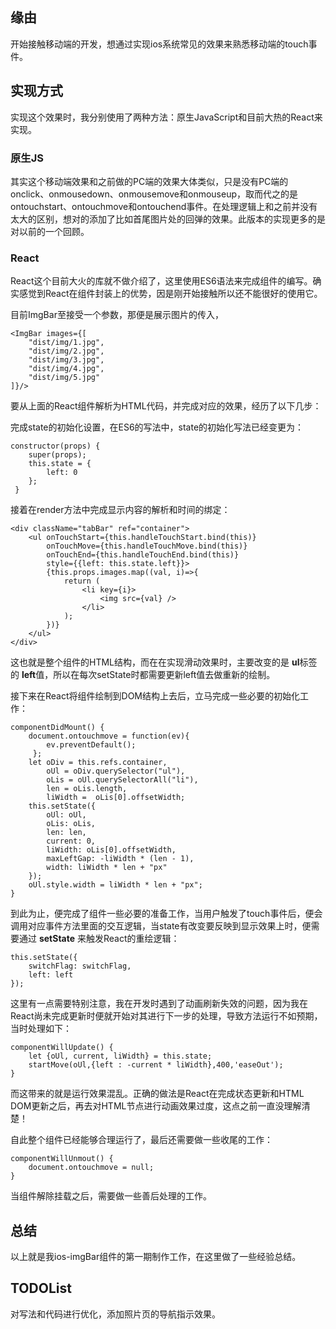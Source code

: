 ## 缘由 ##
开始接触移动端的开发，想通过实现ios系统常见的效果来熟悉移动端的touch事件。
## 实现方式 ##
实现这个效果时，我分别使用了两种方法：原生JavaScript和目前大热的React来实现。
### 原生JS ###
其实这个移动端效果和之前做的PC端的效果大体类似，只是没有PC端的onclick、onmousedown、onmousemove和onmouseup，取而代之的是ontouchstart、ontouchmove和ontouchend事件。在处理逻辑上和之前并没有太大的区别，想对的添加了比如首尾图片处的回弹的效果。此版本的实现更多的是对以前的一个回顾。
### React ###
React这个目前大火的库就不做介绍了，这里使用ES6语法来完成组件的编写。确实感觉到React在组件封装上的优势，因是刚开始接触所以还不能很好的使用它。

目前ImgBar至接受一个参数，那便是展示图片的传入，

    <ImgBar images={[
		"dist/img/1.jpg",
		"dist/img/2.jpg",
		"dist/img/3.jpg",
		"dist/img/4.jpg",
		"dist/img/5.jpg"
	]}/>

要从上面的React组件解析为HTML代码，并完成对应的效果，经历了以下几步：


完成state的初始化设置，在ES6的写法中，state的初始化写法已经变更为：

	constructor(props) {
	    super(props);
	    this.state = {
	    	left: 0
	    };
	 }
接着在render方法中完成显示内容的解析和时间的绑定：

    <div className="tabBar" ref="container">
		<ul onTouchStart={this.handleTouchStart.bind(this)}
			onTouchMove={this.handleTouchMove.bind(this)}
			onTouchEnd={this.handleTouchEnd.bind(this)}
			style={{left: this.state.left}}>
			{this.props.images.map((val, i)=>{
				return (
					<li key={i}>
						<img src={val} />
					</li>
				);
			})}
		</ul>
	</div>
这也就是整个组件的HTML结构，而在在实现滑动效果时，主要改变的是
**ul**标签的
**left**值，所以在每次setState时都需要更新left值去做重新的绘制。

接下来在React将组件绘制到DOM结构上去后，立马完成一些必要的初始化工作：

	componentDidMount() {
		document.ontouchmove = function(ev){
			ev.preventDefault();
		 };
		let oDiv = this.refs.container,
			oUl = oDiv.querySelector("ul"),
			oLis = oUl.querySelectorAll("li"),
			len = oLis.length,
			liWidth =  oLis[0].offsetWidth;
		this.setState({
			oUl: oUl,
			oLis: oLis,
			len: len,
			current: 0,
			liWidth: oLis[0].offsetWidth,
			maxLeftGap: -liWidth * (len - 1),
			width: liWidth * len + "px"
		});
		oUl.style.width = liWidth * len + "px";
	}
到此为止，便完成了组件一些必要的准备工作，当用户触发了touch事件后，便会调用对应事件方法里面的交互逻辑，当state有改变要反映到显示效果上时，便需要通过
**setState**
来触发React的重绘逻辑：

    this.setState({
		switchFlag: switchFlag,
		left: left
	});
这里有一点需要特别注意，我在开发时遇到了动画刷新失效的问题，因为我在React尚未完成更新时便就开始对其进行下一步的处理，导致方法运行不如预期，当时处理如下：

    componentWillUpdate() {
		let {oUl, current, liWidth} = this.state;
		startMove(oUl,{left : -current * liWidth},400,'easeOut');
	}
而这带来的就是运行效果混乱。正确的做法是React在完成状态更新和HTML DOM更新之后，再去对HTML节点进行动画效果过度，这点之前一直没理解清楚！

自此整个组件已经能够合理运行了，最后还需要做一些收尾的工作：

    componentWillUnmout() {
		document.ontouchmove = null;
	}
当组件解除挂载之后，需要做一些善后处理的工作。
## 总结 ##
以上就是我ios-imgBar组件的第一期制作工作，在这里做了一些经验总结。
## TODOList ##
对写法和代码进行优化，添加照片页的导航指示效果。